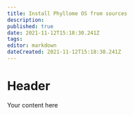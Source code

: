```yaml
---
title: Install Phyllome OS from sources
description: 
published: true
date: 2021-11-12T15:18:30.241Z
tags: 
editor: markdown
dateCreated: 2021-11-12T15:18:30.241Z
---
```


# Header
Your content here